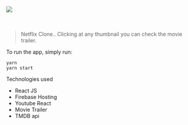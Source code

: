 # ![](public/assets/root.png)

<br/>
  
> Netflix Clone.. Clicking at any thumbnail you can check the movie trailer.

To run the app, simply run:
<br />

```
yarn
yarn start
```

Technologies used

- React JS
- Firebase Hosting
- Youtube React
- Movie Trailer
- TMDB api
